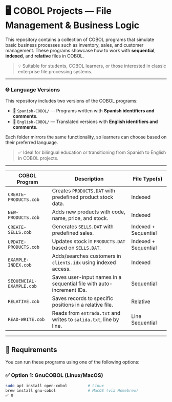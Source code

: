 # 🖥️ COBOL Projects — File Management & Business Logic

This repository contains a collection of COBOL programs that simulate basic business processes such as inventory, sales, and customer management. These programs showcase how to work with **sequential**, **indexed**, and **relative** files in COBOL.

> 💡 Suitable for students, COBOL learners, or those interested in classic enterprise file processing systems.

---

### 🌐 Language Versions

This repository includes two versions of the COBOL programs:

- 📁 `Spanish-COBOL/` — Programs written with **Spanish identifiers and comments**.
- 📁 `English-COBOL/` — Translated versions with **English identifiers and comments**.

Each folder mirrors the same functionality, so learners can choose based on their preferred language.

> ✅ Ideal for bilingual education or transitioning from Spanish to English in COBOL projects.

---

| COBOL Program                | Description                                                                 | File Type(s)         |
|-----------------------------|-----------------------------------------------------------------------------|----------------------|
| `CREATE-PRODUCTS.cob`       | Creates `PRODUCTS.DAT` with predefined product stock data.                 | Indexed              |
| `NEW-PRODUCTS.cob`     | Adds new products with code, name, price, and stock.                        | Indexed              |
| `CREATE-SELLS.cob`          | Generates `SELLS.DAT` with predefined sales.                               | Indexed + Sequential  |
| `UPDATE-PRODUCTS.cob`  | Updates stock in `PRODUCTS.DAT` based on `SELLS.DAT`.                     | Indexed + Sequential  |
| `EXAMPLE-INDEX.cob`      | Adds/searches customers in `clients.idx` using indexed access.             | Indexed              |
| `SEQUENCIAL-EXAMPLE.cob`    | Saves user-input names in a sequential file with auto-increment IDs.        | Sequential           |
| `RELATIVE.cob`      | Saves records to specific positions in a relative file.                     | Relative             |
| `READ-WRITE.cob`           | Reads from `entrada.txt` and writes to `salida.txt`, line by line.          | Line Sequential      |

---

## 🧰 Requirements

You can run these programs using one of the following options:

### ✅ Option 1: GnuCOBOL (Linux/MacOS)

```bash
sudo apt install open-cobol         # Linux
brew install gnu-cobol              # MacOS (via Homebrew)
✅ O

